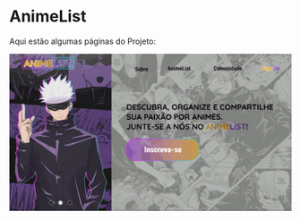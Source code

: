 # AnimeList

Aqui estão algumas páginas do Projeto:

![Pages - AnimeList](./docs/pages/Pages_AnimeList.gif)


